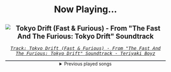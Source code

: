 <div align="center"> 
<h1>Now Playing...</h1>

![Tokyo Drift (Fast & Furious) - From "The Fast And The Furious: Tokyo Drift" Soundtrack](https://i.scdn.co/image/ab67616d00001e02aac3b3863e8f7a43a9b65a19)
--
_<samp><a href="https://open.spotify.com/track/0upFohXrGxIIAjyaJmCkMU">Track: Tokyo Drift (Fast & Furious) - From "The Fast And The Furious: Tokyo Drift" Soundtrack - Teriyaki Boyz</a></samp>_

<div style="border: 1px #4B5054 solid"></div>
<details>
  <summary>
    Previous played songs
  </summary>
  <table>
    <thead>
      <tr>
        <th>
          Artist
        </th>
        <th>
          Song
        </th>
        <th>
          Link
        </th>
      </tr>
    </thead>
    <tbody>
      <tr><td>Teriyaki Boyz</td><td>Tokyo Drift (Fast & Furious) - From "The Fast And The Furious: Tokyo Drift" Soundtrack</td><td><a href="https://open.spotify.com/track/0upFohXrGxIIAjyaJmCkMU">https://open.spotify.com/track/0upFohXrGxIIAjyaJmCkMU</a></td></tr><tr><td>Don Omar</td><td>Conteo</td><td><a href="https://open.spotify.com/track/1hAdFL0nX23YcYxjJ02yxs">https://open.spotify.com/track/1hAdFL0nX23YcYxjJ02yxs</a></td></tr><tr><td>Tremonti</td><td>Leave It Alone</td><td><a href="https://open.spotify.com/track/6Z5SI5tBhdOPppSbN3gBtv">https://open.spotify.com/track/6Z5SI5tBhdOPppSbN3gBtv</a></td></tr><tr><td>SICK PUPPIES</td><td>You're Going Down</td><td><a href="https://open.spotify.com/track/5FQXMRDSTkn9fowDJ3kZo8">https://open.spotify.com/track/5FQXMRDSTkn9fowDJ3kZo8</a></td></tr><tr><td>NOTHING MORE</td><td>GIVE IT TIME</td><td><a href="https://open.spotify.com/track/2oZFzrlMI85olb6iXuTgKG">https://open.spotify.com/track/2oZFzrlMI85olb6iXuTgKG</a></td></tr><tr><td>Breaking Benjamin</td><td>Feed the Wolf</td><td><a href="https://open.spotify.com/track/7rOv6HovIJvYHXCg0cVfTk">https://open.spotify.com/track/7rOv6HovIJvYHXCg0cVfTk</a></td></tr><tr><td>Jonathan Young</td><td>The Great Game (Tzeentch Song)</td><td><a href="https://open.spotify.com/track/3C5MYCpeSCLz0rZUx7NtkS">https://open.spotify.com/track/3C5MYCpeSCLz0rZUx7NtkS</a></td></tr><tr><td>Jonathan Young</td><td>Ultramarines</td><td><a href="https://open.spotify.com/track/6GBbDrMjsKdR5bVNPZtBIV">https://open.spotify.com/track/6GBbDrMjsKdR5bVNPZtBIV</a></td></tr><tr><td>Jonathan Young</td><td>Blood for the Blood God (Khorne Song)</td><td><a href="https://open.spotify.com/track/2aP08EZGpEDv78ewOkIBy7">https://open.spotify.com/track/2aP08EZGpEDv78ewOkIBy7</a></td></tr><tr><td>Jonathan Young</td><td>The Imperium of Man</td><td><a href="https://open.spotify.com/track/4gB8GGG4iH8kdf4jeFt3zO">https://open.spotify.com/track/4gB8GGG4iH8kdf4jeFt3zO</a></td></tr><tr><td>Ludacris</td><td>Act A Fool</td><td><a href="https://open.spotify.com/track/28mv40MzspRZn0PBcO2itT">https://open.spotify.com/track/28mv40MzspRZn0PBcO2itT</a></td></tr><tr><td>Brian Tyler</td><td>Mustang Nismo</td><td><a href="https://open.spotify.com/track/1KFg8BWCMwBRmDbEUdorty">https://open.spotify.com/track/1KFg8BWCMwBRmDbEUdorty</a></td></tr><tr><td>Don Omar</td><td>Conteo</td><td><a href="https://open.spotify.com/track/1hAdFL0nX23YcYxjJ02yxs">https://open.spotify.com/track/1hAdFL0nX23YcYxjJ02yxs</a></td></tr><tr><td>Spiderbait</td><td>Black Betty - Single Edit</td><td><a href="https://open.spotify.com/track/7uSsHbBFFAnkRQR1rDwP3L">https://open.spotify.com/track/7uSsHbBFFAnkRQR1rDwP3L</a></td></tr><tr><td>Don Omar</td><td>Bandoleros</td><td><a href="https://open.spotify.com/track/2pr7niU3YfbVMQZxzsXubr">https://open.spotify.com/track/2pr7niU3YfbVMQZxzsXubr</a></td></tr><tr><td>David Banner</td><td>Like A Pimp</td><td><a href="https://open.spotify.com/track/0DW5anNzTO7h0OlKqFsVQ6">https://open.spotify.com/track/0DW5anNzTO7h0OlKqFsVQ6</a></td></tr><tr><td>Black Eyed Peas</td><td>Pump It</td><td><a href="https://open.spotify.com/track/2ygMBIctKIAfbEBcT9065L">https://open.spotify.com/track/2ygMBIctKIAfbEBcT9065L</a></td></tr><tr><td>Chamillionaire</td><td>Ridin'</td><td><a href="https://open.spotify.com/track/3kZoay4ANo86ehb6s4RwS9">https://open.spotify.com/track/3kZoay4ANo86ehb6s4RwS9</a></td></tr><tr><td>Ludacris</td><td>Act A Fool</td><td><a href="https://open.spotify.com/track/28mv40MzspRZn0PBcO2itT">https://open.spotify.com/track/28mv40MzspRZn0PBcO2itT</a></td></tr><tr><td>Brian Tyler</td><td>Mustang Nismo</td><td><a href="https://open.spotify.com/track/1KFg8BWCMwBRmDbEUdorty">https://open.spotify.com/track/1KFg8BWCMwBRmDbEUdorty</a></td></tr>
    </tbody>
  </table>
</details>

</div>
